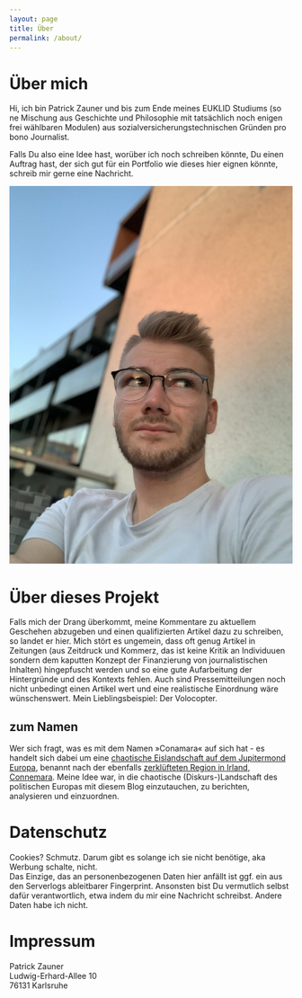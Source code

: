 ```yaml
---
layout: page
title: Über
permalink: /about/
---
```


# Über mich
Hi, ich bin Patrick Zauner und bis zum Ende meines EUKLID Studiums (so ne Mischung aus Geschichte und Philosophie mit tatsächlich noch enigen frei wählbaren Modulen) aus sozialversicherungstechnischen Gründen pro bono Journalist.

Falls Du also eine Idee hast, worüber ich noch schreiben könnte, Du einen Auftrag hast, der sich gut für ein Portfolio wie dieses hier eignen könnte, schreib mir gerne eine Nachricht.

![ein Foto aus dem Urlaub](/assets/images/me.jpg)

# Über dieses Projekt

Falls mich der Drang überkommt, meine Kommentare zu aktuellem Geschehen abzugeben und einen qualifizierten Artikel dazu zu schreiben, so landet er hier. Mich stört es ungemein, dass oft genug Artikel in Zeitungen (aus Zeitdruck und Kommerz, das ist keine Kritik an Individuuen sondern dem kaputten Konzept der Finanzierung von journalistischen Inhalten) hingepfuscht werden und so eine gute Aufarbeitung der Hintergründe und des Kontexts fehlen. Auch sind Pressemitteilungen noch nicht unbedingt einen Artikel wert und eine realistische Einordnung wäre wünschenswert. Mein Lieblingsbeispiel: Der Volocopter.

## zum Namen
Wer sich fragt, was es mit dem Namen »Conamara« auf sich hat - es handelt sich dabei um eine [chaotische Eislandschaft auf dem Jupitermond Europa](https://de.wikipedia.org/wiki/Conamara_Chaos), benannt nach der ebenfalls [zerklüfteten Region in Irland, Connemara](https://de.wikipedia.org/wiki/Connemara). Meine Idee war, in die chaotische (Diskurs-)Landschaft des politischen Europas mit diesem Blog einzutauchen, zu berichten, analysieren und einzuordnen.

# Datenschutz
Cookies? Schmutz. Darum gibt es solange ich sie nicht benötige, aka Werbung schalte, nicht.\
Das Einzige, das an personenbezogenen Daten hier anfällt ist ggf. ein aus den Serverlogs ableitbarer Fingerprint. Ansonsten bist Du vermutlich selbst dafür verantwortlich, etwa indem du mir eine Nachricht schreibst. Andere Daten habe ich nicht.

# Impressum
Patrick Zauner\
Ludwig-Erhard-Allee 10\
76131 Karlsruhe
